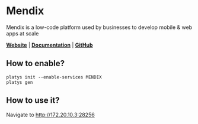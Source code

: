 # Mendix

Mendix is a low-code platform used by businesses to develop mobile & web apps at scale

**[Website](https://www.mendix.com/)** | **[Documentation](https://docs.mendix.com/)** | **[GitHub](https://github.com/mendix/docker-mendix-buildpack)**

## How to enable?

```
platys init --enable-services MENDIX
platys gen
```

## How to use it?

Navigate to <http://172.20.10.3:28256>
